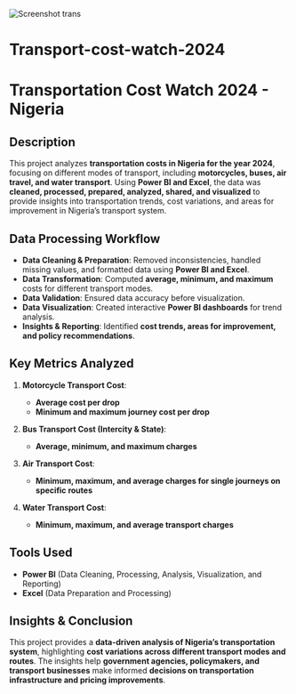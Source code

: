 ![Screenshot  trans](https://github.com/user-attachments/assets/4ad2dd6c-af77-46cf-a3f7-1e8f49c283c2)
# Transport-cost-watch-2024
# Transportation Cost Watch 2024 - Nigeria  

## Description  
This project analyzes **transportation costs in Nigeria for the year 2024**, focusing on different modes of transport, including **motorcycles, buses, air travel, and water transport**. Using **Power BI and Excel**, the data was **cleaned, processed, prepared, analyzed, shared, and visualized** to provide insights into transportation trends, cost variations, and areas for improvement in Nigeria’s transport system.  

## Data Processing Workflow  
- **Data Cleaning & Preparation**: Removed inconsistencies, handled missing values, and formatted data using **Power BI and Excel**.  
- **Data Transformation**: Computed **average, minimum, and maximum** costs for different transport modes.  
- **Data Validation**: Ensured data accuracy before visualization.  
- **Data Visualization**: Created interactive **Power BI dashboards** for trend analysis.  
- **Insights & Reporting**: Identified **cost trends, areas for improvement, and policy recommendations**.  

## Key Metrics Analyzed  
1. **Motorcycle Transport Cost**:  
   - **Average cost per drop**  
   - **Minimum and maximum journey cost per drop**  

2. **Bus Transport Cost (Intercity & State)**:  
   - **Average, minimum, and maximum charges**  

3. **Air Transport Cost**:  
   - **Minimum, maximum, and average charges for single journeys on specific routes**  

4. **Water Transport Cost**:  
   - **Minimum, maximum, and average transport charges**  

## Tools Used  
- **Power BI** (Data Cleaning, Processing, Analysis, Visualization, and Reporting)  
- **Excel** (Data Preparation and Processing)  

## Insights & Conclusion  
This project provides a **data-driven analysis of Nigeria’s transportation system**, highlighting **cost variations across different transport modes and routes**. The insights help **government agencies, policymakers, and transport businesses** make informed **decisions on transportation infrastructure and pricing improvements**.
